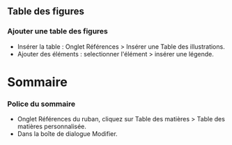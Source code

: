 ## Table des figures

### Ajouter une table des figures
* Insérer la table : Onglet Références > Insérer une Table des illustrations.
* Ajouter des éléments : selectionner l'élément > insérer une légende.

# Sommaire 

### Police du sommaire

* Onglet Références du ruban, cliquez sur Table des matières > Table des matières personnalisée.
* Dans la boîte de dialogue Modifier.
